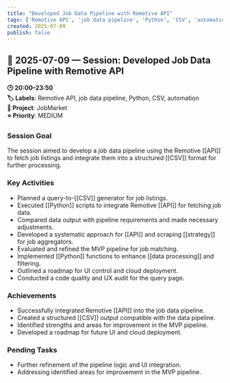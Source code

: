 ```yaml
---
title: "Developed Job Data Pipeline with Remotive API"
tags: ['Remotive API', 'job data pipeline', 'Python', 'CSV', 'automation']
created: 2025-07-09
publish: false
---
```


## 📅 2025-07-09 — Session: Developed Job Data Pipeline with Remotive API

**🕒 20:00–23:50**  
**🏷️ Labels**: Remotive API, job data pipeline, Python, CSV, automation  
**📂 Project**: JobMarket  
**⭐ Priority**: MEDIUM  


### Session Goal
The session aimed to develop a job data pipeline using the Remotive [[API]] to fetch job listings and integrate them into a structured [[CSV]] format for further processing.

### Key Activities
- Planned a query-to-[[CSV]] generator for job listings.
- Executed [[Python]] scripts to integrate Remotive [[API]] for fetching job data.
- Compared data output with pipeline requirements and made necessary adjustments.
- Developed a systematic approach for [[API]] and scraping [[strategy]] for job aggregators.
- Evaluated and refined the MVP pipeline for job matching.
- Implemented [[Python]] functions to enhance [[data processing]] and filtering.
- Outlined a roadmap for UI control and cloud deployment.
- Conducted a code quality and UX audit for the query page.

### Achievements
- Successfully integrated Remotive [[API]] into the job data pipeline.
- Created a structured [[CSV]] output compatible with the data pipeline.
- Identified strengths and areas for improvement in the MVP pipeline.
- Developed a roadmap for future UI and cloud deployment.

### Pending Tasks
- Further refinement of the pipeline logic and UI integration.
- Addressing identified areas for improvement in the MVP pipeline.
